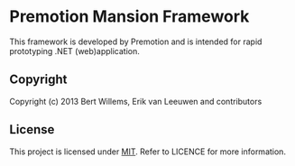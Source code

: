 # Premotion Mansion Framework

This framework is developed by Premotion and is intended for rapid prototyping .NET (web)application.

## Copyright

Copyright (c) 2013 Bert Willems, Erik van Leeuwen and contributors

## License

This project is licensed under [MIT](http://www.opensource.org/licenses/mit-license.php "Read more about the MIT license form"). Refer to LICENCE for more information.
